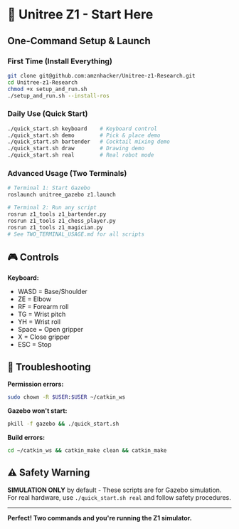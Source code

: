 # 🚀 Unitree Z1 - Start Here

## One-Command Setup & Launch

### First Time (Install Everything)
```bash
git clone git@github.com:amznhacker/Unitree-z1-Research.git
cd Unitree-z1-Research
chmod +x setup_and_run.sh
./setup_and_run.sh --install-ros
```

### Daily Use (Quick Start)
```bash
./quick_start.sh keyboard    # Keyboard control
./quick_start.sh demo        # Pick & place demo
./quick_start.sh bartender   # Cocktail mixing demo
./quick_start.sh draw        # Drawing demo
./quick_start.sh real        # Real robot mode
```

### Advanced Usage (Two Terminals)
```bash
# Terminal 1: Start Gazebo
roslaunch unitree_gazebo z1.launch

# Terminal 2: Run any script
rosrun z1_tools z1_bartender.py
rosrun z1_tools z1_chess_player.py
rosrun z1_tools z1_magician.py
# See TWO_TERMINAL_USAGE.md for all scripts
```

## 🎮 Controls

**Keyboard:**
- WASD = Base/Shoulder
- ZE = Elbow
- RF = Forearm roll
- TG = Wrist pitch
- YH = Wrist roll
- Space = Open gripper
- X = Close gripper
- ESC = Stop

## 🔧 Troubleshooting

**Permission errors:**
```bash
sudo chown -R $USER:$USER ~/catkin_ws
```

**Gazebo won't start:**
```bash
pkill -f gazebo && ./quick_start.sh
```

**Build errors:**
```bash
cd ~/catkin_ws && catkin_make clean && catkin_make
```

## ⚠️ Safety Warning

**SIMULATION ONLY** by default - These scripts are for Gazebo simulation.
For real hardware, use `./quick_start.sh real` and follow safety procedures.

---

**Perfect! Two commands and you're running the Z1 simulator.**